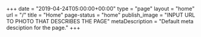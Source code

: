 +++
date = "2019-04-24T05:00:00+00:00"
type = "page"
layout = "home"
url = "/"
title = "Home"
page-status = "home"
publish_image = "INPUT URL TO PHOTO THAT DESCRIBES THE PAGE"
metaDescription = "Default meta desciption for the page."
+++